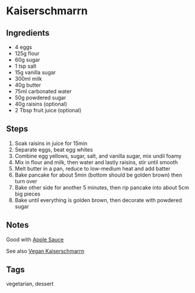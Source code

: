 # Kaiserschmarrn

## Ingredients

* 4 eggs 
* 125g flour
* 60g sugar
* 1 tsp salt
* 15g vanilla sugar
* 300ml milk
* 40g butter
* 75ml carbonated water
* 50g powdered sugar
* 40g raisins (optional)
* 2 Tbsp fruit juice (optional)

## Steps

1. Soak raisins in juice for 15min
2. Separate eggs, beat egg whites
3. Combine egg yellows, sugar, salt, and vanilla sugar, mix undil foamy
4. Mix in flour and milk, then water and lastly raisins, stir until smooth
5. Melt butter in a pan, reduce to low-medium heat and add batter
6. Bake pancake for about 5min (bottom should be golden brown) then turn over
7. Bake other side for another 5 minutes, then rip pancake into about 5cm big pieces
8. Bake until everything is golden brown, then decorate with powdered sugar

## Notes 

Good with [Apple Sauce](AppleSauce.html)

See also [Vegan Kaiserschmarrn](VeganKaiserSchmarrn.html)

## Tags
vegetarian, dessert

